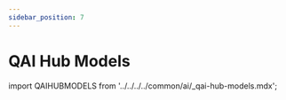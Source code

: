 ```yaml
---
sidebar_position: 7
---
```


# QAI Hub Models

import QAIHUBMODELS from '../../../../common/ai/\_qai-hub-models.mdx';

<QAIHUBMODELS />
